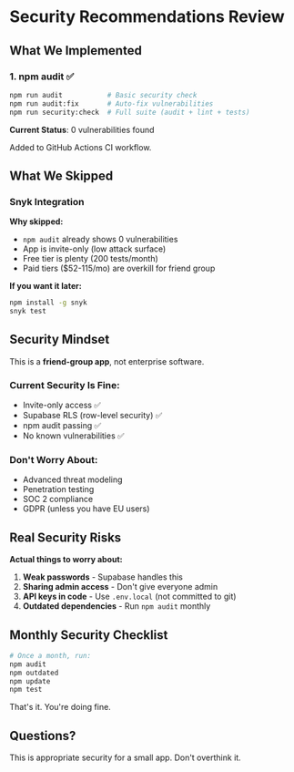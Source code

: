 # Security Recommendations Review

## What We Implemented

### 1. npm audit ✅

```bash
npm run audit           # Basic security check
npm run audit:fix       # Auto-fix vulnerabilities
npm run security:check  # Full suite (audit + lint + tests)
```

**Current Status**: 0 vulnerabilities found

Added to GitHub Actions CI workflow.

## What We Skipped

### Snyk Integration

**Why skipped:**
- `npm audit` already shows 0 vulnerabilities
- App is invite-only (low attack surface)
- Free tier is plenty (200 tests/month)
- Paid tiers ($52-115/mo) are overkill for friend group

**If you want it later:**
```bash
npm install -g snyk
snyk test
```

## Security Mindset

This is a **friend-group app**, not enterprise software.

### Current Security Is Fine:

- Invite-only access ✅
- Supabase RLS (row-level security) ✅
- npm audit passing ✅
- No known vulnerabilities ✅

### Don't Worry About:

- Advanced threat modeling
- Penetration testing
- SOC 2 compliance
- GDPR (unless you have EU users)

## Real Security Risks

**Actual things to worry about:**

1. **Weak passwords** - Supabase handles this
2. **Sharing admin access** - Don't give everyone admin
3. **API keys in code** - Use `.env.local` (not committed to git)
4. **Outdated dependencies** - Run `npm audit` monthly

## Monthly Security Checklist

```bash
# Once a month, run:
npm audit
npm outdated
npm update
npm test
```

That's it. You're doing fine.

## Questions?

This is appropriate security for a small app. Don't overthink it.
